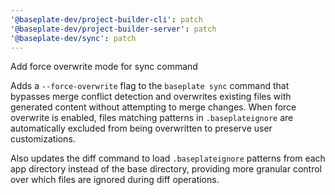 ```yaml
---
'@baseplate-dev/project-builder-cli': patch
'@baseplate-dev/project-builder-server': patch
'@baseplate-dev/sync': patch
---
```


Add force overwrite mode for sync command

Adds a `--force-overwrite` flag to the `baseplate sync` command that bypasses merge conflict detection and overwrites existing files with generated content without attempting to merge changes. When force overwrite is enabled, files matching patterns in `.baseplateignore` are automatically excluded from being overwritten to preserve user customizations.

Also updates the diff command to load `.baseplateignore` patterns from each app directory instead of the base directory, providing more granular control over which files are ignored during diff operations.
